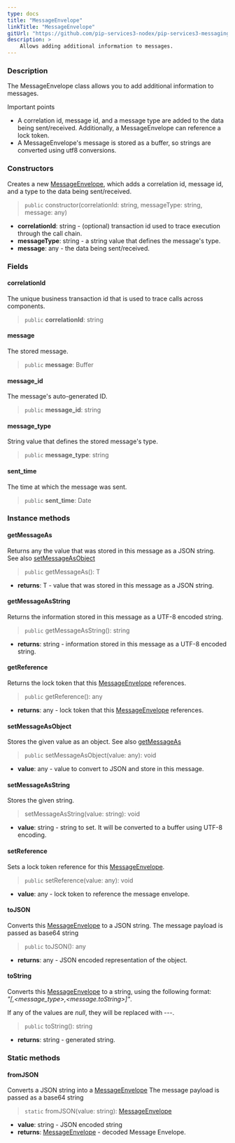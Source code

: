 ```yaml
---
type: docs
title: "MessageEnvelope"
linkTitle: "MessageEnvelope"
gitUrl: "https://github.com/pip-services3-nodex/pip-services3-messaging-nodex"
description: >
    Allows adding additional information to messages. 
---
```


### Description

The MessageEnvelope class allows you to add additional information to messages.

Important points

- A correlation id, message id, and a message type are added to the data being sent/received. Additionally, a MessageEnvelope can reference a lock token.
- A MessageEnvelope's message is stored as a buffer, so strings are converted using utf8 conversions.

### Constructors

Creates a new [MessageEnvelope](), which adds a correlation id, message id, and a type to the data being sent/received.

> `public` constructor(correlationId: string, messageType: string, message: any)

- **correlationId**: string - (optional) transaction id used to trace execution through the call chain.
- **messageType**: string - a string value that defines the message's type.
- **message**: any - the data being sent/received.

### Fields

<span class="hide-title-link">

#### correlationId
The unique business transaction id that is used to trace calls across components.

> `public` **correlationId**: string

#### message
The stored message.

> `public` **message**: Buffer

#### message_id
The message's auto-generated ID.

> `public` **message_id**: string

#### message_type
String value that defines the stored message's type.

> `public` **message_type**: string

#### sent_time
The time at which the message was sent.

> `public` **sent_time**: Date

</span>

### Instance methods

#### getMessageAs
Returns any the value that was stored in this message as a JSON string.  
See also [setMessageAsObject](#setmessageasobject)

> `public` getMessageAs<T>(): T 

- **returns**: T - value that was stored in this message as a JSON string.

#### getMessageAsString
Returns the information stored in this message as a UTF-8 encoded string.

> `public` getMessageAsString(): string

- **returns**: string - information stored in this message as a UTF-8 encoded string.

#### getReference
Returns the lock token that this [MessageEnvelope]() references.

> `public` getReference(): any

- **returns**: any - lock token that this [MessageEnvelope]() references.

#### setMessageAsObject
Stores the given value as an object.
See also [getMessageAs](#getmessageas)

> `public` setMessageAsObject(value: any): void

- **value**: any -  value to convert to JSON and store in this message.

#### setMessageAsString
Stores the given string.

> setMessageAsString(value: string): void

- **value**: string - string to set. It will be converted to a buffer using UTF-8 encoding.

#### setReference
Sets a lock token reference for this [MessageEnvelope]().

> `public` setReference(value: any): void

- **value**: any - lock token to reference the message envelope.

#### toJSON
Converts this [MessageEnvelope]() to a JSON string. The message payload is passed as base64 string

> `public` toJSON(): any

- **returns**: any - JSON encoded representation of the object.

#### toString
Converts this [MessageEnvelope]() to a string, using the following format:  
*"[<correlationId>,<message_type>,<message.toString>]"*.

If any of the values are *null*, they will be replaced with \-\-\-.

> `public` toString(): string

- **returns**: string - generated string.

### Static methods

#### fromJSON
Converts a JSON string into a [MessageEnvelope]() The message payload is passed as a base64 string

> `static` fromJSON(value: string): [MessageEnvelope]()

- **value**: string - JSON encoded string
- **returns**: [MessageEnvelope]() - decoded Message Envelope.


